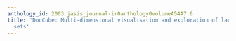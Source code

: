 ```yaml
---
anthology_id: 2003.jasis_journal-ir0anthology0volumeA54A7.6
title: 'DocCube: Multi-dimensional visualisation and exploration of large document
  sets'
---
```

